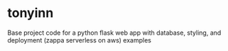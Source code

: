 # tonyinn
Base project code for a python flask web app with database, styling, and deployment (zappa serverless on aws) examples
